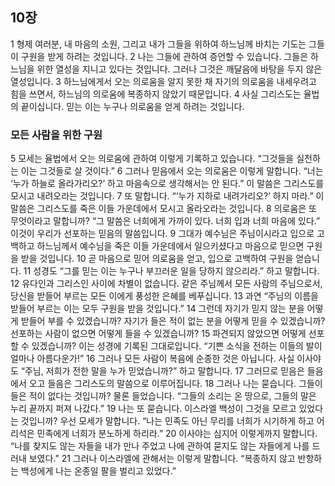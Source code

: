 ## 10장
1 형제 여러분, 내 마음의 소원, 그리고 내가 그들을 위하여 하느님께 바치는 기도는 그들이 구원을 받게 하려는 것입니다.
2 나는 그들에 관하여 증언할 수 있습니다. 그들은 하느님을 위한 열성을 지니고 있다는 것입니다. 그러나 그것은 깨달음에 바탕을 두지 않은 열성입니다.
3 하느님에게서 오는 의로움을 알지 못한 채 자기의 의로움을 내세우려고 힘을 쓰면서, 하느님의 의로움에 복종하지 않았기 때문입니다.
4 사실 그리스도는 율법의 끝이십니다. 믿는 이는 누구나 의로움을 얻게 하려는 것입니다.
### 모든 사람을 위한 구원
5 모세는 율법에서 오는 의로움에 관하여 이렇게 기록하고 있습니다. “그것들을 실천하는 이는 그것들로 살 것이다.”
6 그러나 믿음에서 오는 의로움은 이렇게 말합니다. “너는 ‘누가 하늘로 올라가리오?’ 하고 마음속으로 생각해서는 안 된다.” 이 말씀은 그리스도를 모시고 내려오라는 것입니다.
7 또 말합니다. “‘누가 지하로 내려가리오?’ 하지 마라.” 이 말씀은 그리스도를 죽은 이들 가운데에서 모시고 올라오라는 것입니다.
8 의로움은 또 무엇이라고 말합니까? “그 말씀은 너희에게 가까이 있다. 너희 입과 너희 마음에 있다.” 이것이 우리가 선포하는 믿음의 말씀입니다.
9 그대가 예수님은 주님이시라고 입으로 고백하고 하느님께서 예수님을 죽은 이들 가운데에서 일으키셨다고 마음으로 믿으면 구원을 받을 것입니다.
10 곧 마음으로 믿어 의로움을 얻고, 입으로 고백하여 구원을 얻습니다.
11 성경도 “그를 믿는 이는 누구나 부끄러운 일을 당하지 않으리라.” 하고 말합니다.
12 유다인과 그리스인 사이에 차별이 없습니다. 같은 주님께서 모든 사람의 주님으로서, 당신을 받들어 부르는 모든 이에게 풍성한 은혜를 베푸십니다.
13 과연 “주님의 이름을 받들어 부르는 이는 모두 구원을 받을 것입니다.”
14 그런데 자기가 믿지 않는 분을 어떻게 받들어 부를 수 있겠습니까? 자기가 들은 적이 없는 분을 어떻게 믿을 수 있겠습니까? 선포하는 사람이 없으면 어떻게 들을 수 있겠습니까?
15 파견되지 않았으면 어떻게 선포할 수 있겠습니까? 이는 성경에 기록된 그대로입니다. “기쁜 소식을 전하는 이들의 발이 얼마나 아름다운가!”
16 그러나 모든 사람이 복음에 순종한 것은 아닙니다. 사실 이사야도 “주님, 저희가 전한 말을 누가 믿었습니까?” 하고 말합니다.
17 그러므로 믿음은 들음에서 오고 들음은 그리스도의 말씀으로 이루어집니다.
18 그러나 나는 묻습니다. 그들이 들은 적이 없다는 것입니까? 물론 들었습니다. “그들의 소리는 온 땅으로, 그들의 말은 누리 끝까지 퍼져 나갔다.”
19 나는 또 묻습니다. 이스라엘 백성이 그것을 모르고 있었다는 것입니까? 우선 모세가 말합니다. “나는 민족도 아닌 무리를 너희가 시기하게 하고 어리석은 민족에게 너희가 분노하게 하리라.”
20 이사야는 심지어 이렇게까지 말합니다. “나를 찾지도 않는 자들을 내가 만나 주었고 나에 관하여 묻지도 않는 자들에게 나를 드러내 보였다.”
21 그러나 이스라엘에 관해서는 이렇게 말합니다. “복종하지 않고 반항하는 백성에게 나는 온종일 팔을 벌리고 있었다.”
